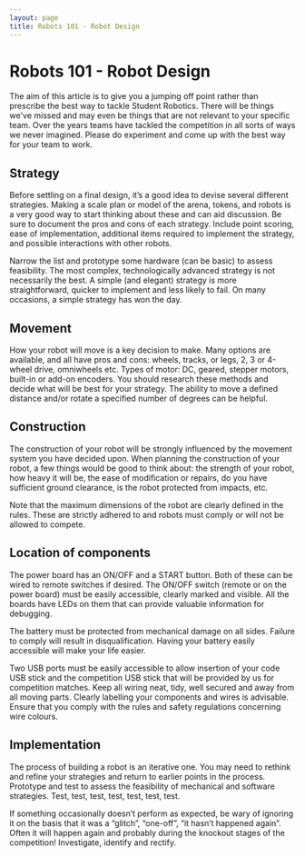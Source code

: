```yaml
---
layout: page
title: Robots 101 - Robot Design
---
```


# Robots 101 - Robot Design

The aim of this article is to give you a jumping off point rather than prescribe the best way to tackle Student Robotics. There will be things we've missed and may even be things that are not relevant to your specific team. Over the years teams have tackled the competition in all sorts of ways we never imagined. Please do experiment and come up with the best way for your team to work.

## Strategy

Before settling on a final design, it’s a good idea to devise several different strategies. Making a scale plan or model of the arena, tokens, and robots is a very good way to start thinking about these and can aid discussion. Be sure to document the pros and cons of each strategy. Include point scoring, ease of implementation, additional items required to implement the strategy, and possible interactions with other robots.

Narrow the list and prototype some hardware (can be basic) to assess feasibility. The most complex, technologically advanced strategy is not necessarily the best. A simple (and elegant) strategy is more straightforward, quicker to implement and less likely to fail. On many occasions, a simple strategy has won the day.

## Movement

How your robot will move is a key decision to make. Many options are available, and all have pros and cons: wheels, tracks, or legs, 2, 3 or 4-wheel drive, omniwheels etc. Types of motor: DC, geared, stepper motors, built-in or add-on encoders. You should research these methods and decide what will be best for your strategy. The ability to move a defined distance and/or rotate a specified number of degrees can be helpful.

## Construction

The construction of your robot will be strongly influenced by the movement system you have decided upon. When planning the construction of your robot, a few things would be good to think about: the strength of your robot, how heavy it will be, the ease of modification or repairs, do you have sufficient ground clearance, is the robot protected from impacts, etc.

Note that the maximum dimensions of the robot are clearly defined in the rules. These are strictly adhered to and robots must comply or will not be allowed to compete.

## Location of components

The power board has an ON/OFF and a START button. Both of these can be wired to remote switches if desired. The ON/OFF switch (remote or on the power board) must be easily accessible, clearly marked and visible. All the boards have LEDs on them that can provide valuable information for debugging.

The battery must be protected from mechanical damage on all sides. Failure to comply will result in disqualification. Having your battery easily accessible will make your life easier.

Two USB ports must be easily accessible to allow insertion of your code USB stick and the competition USB stick that will be provided by us for competition matches. Keep all wiring neat, tidy, well secured and away from all moving parts. Clearly labelling your components and wires is advisable. Ensure that you comply with the rules and safety regulations concerning wire colours.

## Implementation

The process of building a robot is an iterative one. You may need to rethink and refine your strategies and return to earlier points in the process. Prototype and test to assess the feasibility of mechanical and software strategies. Test, test, test, test, test, test, test.

If something occasionally doesn’t perform as expected, be wary of ignoring it on the basis that it was a “glitch”, “one-off”, “it hasn’t happened again”. Often it will happen again and probably during the knockout stages of the competition! Investigate, identify and rectify.
